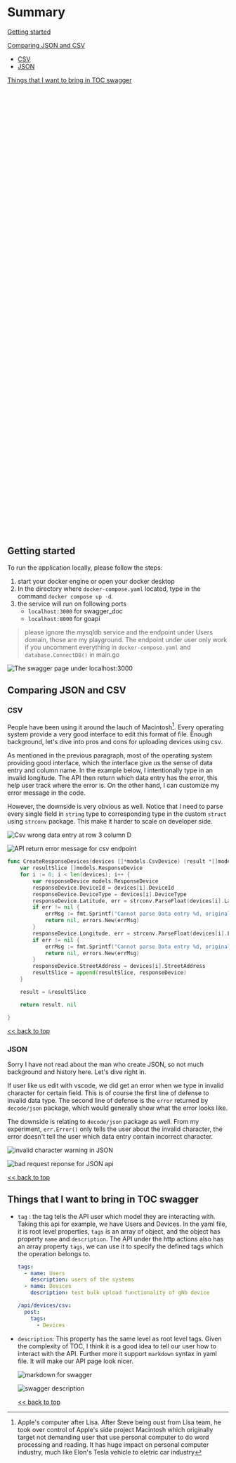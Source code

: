 <style>
    .tob-wrapper{
        height: 30vh;
        overflow-y: 'scroll'
    }
</style>

<div class="tob-wrapper" markdown="1">

# Summary

[Getting started](#getting-started)

[Comparing JSON and CSV](#comparing-json-and-csv)

- [CSV](#csv)
- [JSON](#json)

[Things that I want to bring in TOC swagger](#things-that-i-want-to-bring-in-toc-swagger)

</div>

## Getting started

To run the application locally, please follow the steps:

1. start your docker engine or open your docker desktop
2. In the directory where `docker-compose.yaml` located, type in the command `docker compose up -d`.
3. the service will run on following ports
   - `localhost:3000` for swagger_doc
   - `localhost:8000` for goapi

> please ignore the mysqldb service and the endpoint under Users domain, those are my playground. The endpoint under user only work if you uncomment everything in `docker-compose.yaml` and `database.ConnectDB()` in main.go

![The swagger page under localhost:3000](rmImg/Screenshot%20from%202023-08-15%2010-08-51.png)

## Comparing JSON and CSV

### CSV

People have been using it around the lauch of Macintosh[^mac-history]. Every operating system provide a very good interface to edit this format of file. Enough background, let's dive into pros and cons for uploading devices using csv.

As mentioned in the previous paragraph, most of the operating system providing good interface, which the interface give us the sense of data entry and column name. In the example below, I intentionally type in an invalid longitude. The API then return which data entry has the error, this help user track where the error is. On the other hand, I can customize my error message in the code.

However, the downside is very obvious as well. Notice that I need to parse every single field in `string` type to corresponding type in the custom `struct` using `strconv` package. This make it harder to scale on developer side.

![Csv wrong data entry at row 3 column D](rmImg/Screenshot%20from%202023-08-15%2010-30-08.png)

![API return error message for csv endpoint](rmImg/Screenshot%20from%202023-08-15%2010-33-19.png)
[^mac-history]: Apple's computer after Lisa. After Steve being oust from Lisa team, he took over control of Apple's side project Macintosh which originally target not demanding user that use personal computer to do word processing and reading. It has huge impact on personal computer industry, much like Elon's Tesla vehicle to eletric car industry

```go
func CreateResponseDevices(devices []*models.CsvDevice) (result *[]models.ResponseDevice, err error) {
	var resultSlice []models.ResponseDevice
	for i := 0; i < len(devices); i++ {
		var responseDevice models.ResponseDevice
		responseDevice.DeviceId = devices[i].DeviceId
		responseDevice.DeviceType = devices[i].DeviceType
		responseDevice.Latitude, err = strconv.ParseFloat(devices[i].Latitude, 32)
		if err != nil {
			errMsg := fmt.Sprintf("Cannot parse Data entry %d, original error message: %s", i+1, err.Error())
			return nil, errors.New(errMsg)
		}
		responseDevice.Longitude, err = strconv.ParseFloat(devices[i].Longitude, 32)
		if err != nil {
			errMsg := fmt.Sprintf("Cannot parse Data entry %d, original error message: %s", i+1, err.Error())
			return nil, errors.New(errMsg)
		}
		responseDevice.StreetAddress = devices[i].StreetAddress
		resultSlice = append(resultSlice, responseDevice)
	}

	result = &resultSlice

	return result, nil

}

```

[<< back to top](#summary)

### JSON

Sorry I have not read about the man who create JSON, so not much background and history here. Let's dive right in.

If user like us edit with vscode, we did get an error when we type in invalid character for certain field. This is of course the first line of defense to invalid data type. The second line of defense is the `error` returned by `decode/json` package, which would generally show what the error looks like.

The downside is relating to `decode/json` package as well. From my experiment, `err.Error()` only tells the user about the invalid character, the error doesn't tell the user which data entry contain incorrect character. 

![invalid character warning in JSON](rmImg/Screenshot%20from%202023-08-15%2010-50-12.png)

![bad request reponse for JSON api](rmImg/Screenshot%20from%202023-08-15%2011-01-28.png)

[<< back to top](#summary)

## Things that I want to bring in TOC swagger

- `tag`
  : the tag tells the API user which model they are interacting with. Taking this api for example, we have Users and Devices. In the yaml file, it is root level properties, `tags` is an array of object, and the object has property `name` and `description`. The API under the http actions also has an array property `tags`, we can use it to specify the defined tags which the operation belongs to.

  ```yaml
  tags:
    - name: Users
      description: users of the systems
    - name: Devices
      description: test bulk upload functionality of gNb device
  ```

  ```yaml
  /api/devices/csv:
    post:
      tags:
        - Devices
  ```

- `description`:
  This property has the same level as root level tags. Given the complexity of TOC, I think it is a good idea to tell our user how to interact with the API. Further more it support `markdown` syntax in yaml file. It will make our API page look nicer.

  ![markdown for swagger](rmImg/Screenshot%20from%202023-08-15%2011-19-18.png)

  ![swagger description](rmImg/Screenshot%20from%202023-08-15%2011-20-14.png)

  [<< back to top](#summary)
